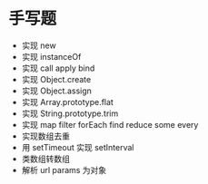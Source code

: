 # 手写题

* 实现 new
* 实现 instanceOf
* 实现 call apply bind
* 实现 Object.create
* 实现 Object.assign
* 实现 Array.prototype.flat
* 实现 String.prototype.trim
* 实现 map filter forEach find reduce some every
* 实现数组去重
* 用 setTimeout 实现 setInterval
* 类数组转数组
* 解析 url params 为对象
